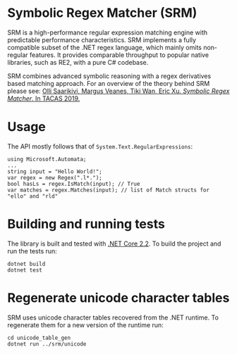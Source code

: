 # Symbolic Regex Matcher (SRM)

SRM is a high-performance regular expression matching engine with predictable performance characteristics. SRM implements a fully compatible subset of the .NET regex language, which mainly omits non-regular features. It provides comparable throughput to popular native libraries, such as RE2, with a pure C# codebase.

SRM combines advanced symbolic reasoning with a regex derivatives based matching approach. For an overview of the theory behind SRM please see:
[Olli Saarikivi, Margus Veanes, Tiki Wan, Eric Xu. *Symbolic Regex Matcher*. In TACAS 2019.](https://doi.org/10.1007/978-3-030-17462-0_24)

# Usage

The API mostly follows that of `System.Text.RegularExpressions`:

```
using Microsoft.Automata;
...
string input = "Hello World!";
var regex = new Regex(".l*.");
bool hasLs = regex.IsMatch(input); // True
var matches = regex.Matches(input); // list of Match structs for "ello" and "rld"
```

# Building and running tests

The library is built and tested with [.NET Core 2.2](https://dotnet.microsoft.com/download/dotnet-core/2.2). To build the project and run the tests run:

```
dotnet build
dotnet test
```

# Regenerate unicode character tables

SRM uses unicode character tables recovered from the .NET runtime. To regenerate them for a new version of the runtime run:

```
cd unicode_table_gen
dotnet run ../srm/unicode
```